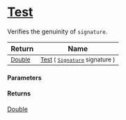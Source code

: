# [Test](./Verifier-100664243.md)

Verifies the genuinity of `signature`.

| Return | Name | 
| --- | --- | 
| <sub>[Double](https://docs.microsoft.com/en-us/dotnet/api/System.Double)</sub>| <sub>[Test](./Verifier-100664243.md) ( [`Signature`](./../../Signature.md) signature )</sub>| <br>


#### Parameters

#### Returns
[Double](https://docs.microsoft.com/en-us/dotnet/api/System.Double)
